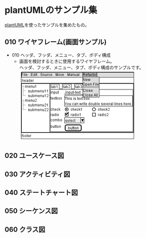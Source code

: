 # plantUMLのサンプル集
[plantUML](http://plantuml.com/)を使ったサンプルを集めたもの。

## 010 ワイヤフレーム(画面サンプル)
* 010 ヘッダ、フッダ、メニュー、タブ、ボディ構成  
    * 画面を検討するときに使用するワイヤフレーム。  
   ヘッダ、フッダ、メニュー、タブ、ボディ構成のサンプルです。  
   ![wireframe010010](https://github.com/keita69/plantUML/blob/master/img/wireframe-hfmtb.png)

## 020 ユースケース図

## 030 アクティビティ図

## 040 ステートチャート図

## 050 シーケンス図

## 060 クラス図

